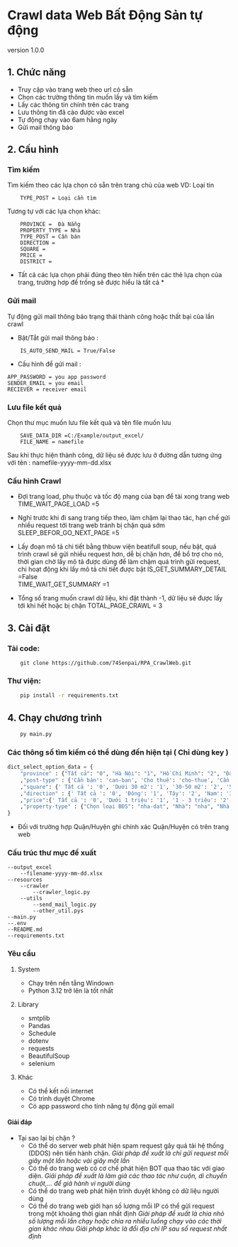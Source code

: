 # Crawl data Web Bất Động Sản tự động
version 1.0.0

## 1. Chức năng
- Truy cập vào trang web theo url có sẵn
- Chọn các trường thông tin muốn lấy và tìm kiếm 
- Lấy các thông tin chính trên các trang
- Lưu thông tin đã cào được vào excel
- Tự động chạy vào 6am hằng ngày 
- Gửi mail thông báo 

## 2. Cấu hình
### Tìm kiếm 
Tìm kiếm theo các lựa chọn có sẵn trên trang chủ của web
VD: Loại tin 
```.env 
    TYPE_POST = Loại cần tìm 
```
Tương tự với các lựa chọn khác: 
``` .env
    PROVINCE =  Đà Nẵng 
    PROPERTY_TYPE = Nhà
    TYPE_POST = Cần bán
    DIRECTION = 
    SQUARE = 
    PRICE = 
    DISTRICT = 
```
* Tất cả các lựa chọn phải đúng theo tên hiển trên các thẻ lựa chọn của trang, trường hơp để trống sẽ được hiểu là tất cả  *

### Gửi mail 
Tự động gửi mail thông báo trạng thái thành công hoặc thất bại của lần crawl 
- Bật/Tắt gửi mail thông báo :
``` .env
    IS_AUTO_SEND_MAIL = True/False
```
- Cấu hình để gửi mail :
``` .env
APP_PASSWORD = you app password
SENDER_EMAIL = you email 
RECIEVER = receiver email 
```

### Lưu file kết quả 
Chọn thư mục muốn lưu file kết quả và tên file muốn lưu
``` .env
    SAVE_DATA_DIR =C:/Example/output_excel/
    FILE_NAME = namefile
```
Sau khi thực hiện thành công, dữ liệu sẽ được lưu ở đường dẫn tương ứng với tên : namefile-yyyy-mm-dd.xlsx

### Cấu hình Crawl 
- Đợi trang load, phụ thuộc và tốc độ mạng của bạn để tải xong trang web  
    TIME_WAIT_PAGE_LOAD =5 
- Nghỉ trước khi đi sang trang tiếp theo, làm chậm lại thao tác, hạn chế gửi nhiều request tới trang web tránh bị chặn quá sớm 
    SLEEP_BEFOR_GO_NEXT_PAGE =5
- Lấy đoạn mô tả chi tiết bằng thbuw viện beatifull soup, nếu bật, quá trình crawl sẽ gửi nhiều request hơn, dễ bị chặn hơn, để bổ trợ cho nó, thời gian chờ lấy mô tả được dùng để làm chậm quá trình gửi request, chi hoạt động khi lấy mô tả chi tiết được bật
    IS_GET_SUMMARY_DETAIL =False  
    TIME_WAIT_GET_SUMMARY =1   

- Tổng số trang muốn crawl dữ liệu, khi đặt thành -1, dữ liệu sẽ được lấy tới khi hết hoặc bị chặn 
    TOTAL_PAGE_CRAWL = 3 

## 3. Cài đặt 
### Tải code:
```
    git clone https://github.com/74Senpai/RPA_CrawlWeb.git
```
### Thư viện:
```cmd 
    pip install -r requirements.txt
```

## 4. Chạy chương trình 
```cmd
    py main.py
```

### Các thông số  tìm kiếm có thể dùng đến hiện tại ( Chỉ dùng key )
``` py
dict_select_option_data = {
    "province" : {"Tất cả": "0", "Hà Nội": "1", "Hồ Chí Minh": "2", "Đà Nẵng": "3", "Hải Phòng": "4", "Cần Thơ": "5", "An Giang": "6", "Bà Rịa Vũng Tàu": "7", "Bạc Liêu": "8", "Bắc Kạn": "9", "Bắc Giang": "10", "Bắc Ninh": "12", "Bến Tre": "13", "Bình Dương": "14", "Bình Định": "15", "Bình Phước": "16", "Bình Thuận": "17", "Cà Mau": "18", "Cao Bằng": "19", "Đắk Lắk": "20", "Đăk Nông": "21", "Điện Biên": "22", "Đồng Nai": "23", "Đồng Tháp": "24", "Gia Lai": "25", "Hà Giang": "26", "Hà Nam": "27", "Hà Tĩnh": "28", "Hải Dương": "11", "Hậu Giang": "29", "Hòa Bình": "30", "Hưng Yên": "31", "Khánh Hòa": "32", "Kiên Giang": "33", "Kon Tum": "34", "Lai Châu": "35", "Lâm Đồng": "36", "Lạng Sơn": "37", "Lào Cai": "38", "Long An": "39", "Nam Định": "40", "Nghệ An": "41", "Ninh Bình": "42", "Ninh Thuận": "43", "Phú Thọ": "44", "Phú Yên": "45", "Quảng Bình": "46", "Quảng Nam": "47", "Quảng Ngãi": "48", "Quảng Ninh": "49", "Quảng Trị": "50", "Sóc Trăng": "51", "Sơn La": "52", "Tây Ninh": "53", "Thái Bình": "54", "Thái Nguyên": "55", "Thanh Hóa": "56", "Thừa Thiên-Huế": "57", "Tiền Giang": "58", "Trà Vinh": "59", "Tuyên Quang": "60", "Vĩnh Long": "61", "Vĩnh Phúc": "62", "Yên Bái": "63"}
    ,"post-type" : {'Cần bán': 'can-ban', 'Cho thuê': 'cho-thue', 'Cần mua': 'can-mua', 'Cần thuê': 'can-thue'}
    ,"square": {' Tất cả ': '0', 'Dưới 30 m2': '1', '30-50 m2': '2', '50-70 m2': '3', '70-100 m2': '4', '100-150 m2': '5', '150-200 m2': '6', '200-250 m2': '7', '250-300 m2': '8', '300-350 m2': '9', '350-400 m2': '10', '400-600 m2': '11', '600-800 m2': '12', '800-1000 m2': '13', 'Trên 1000 m2': '14'}
    ,"direction" : {' Tất cả ': '0', 'Đông': '1', 'Tây': '2', 'Nam': '3', 'Bắc': '4', 'Đông Nam': '5', 'Đông Bắc': '6', 'Tây Nam': '7', 'Tây Bắc': '8'}
    ,"price":{' Tất cả ': '0', 'Dưới 1 triệu': '1', '1 - 3 triệu': '2', '3 - 5 triệu': '3', '5 - 10 triệu': '4', '10 - 15 triệu': '5', '15 - 20 triệu': '6', '20 - 30 triệu': '7', '30 - 40 triệu': '8', '40 - 60 triệu': '9', '60 - 80 triệu': '10', '80 - 100 triệu': '11', '100 - 300 triệu': '12', '300 - 500 triệu': '13', '500 - 800 triệu': '14', '800 - 1 tỷ': '15', '1 - 2 tỷ': '16', '2 - 3 tỷ': '17', '3 - 4 tỷ': '18', '4 - 6 tỷ': '19', '6 - 8 tỷ': '20', '8 - 10 tỷ': '21', '10 - 15 tỷ': '22', '15 - 20 tỷ': '23', '20 - 30 tỷ': '24', '30 - 60 tỷ': '25', 'Trên 60 tỷ': '26'}
    ,"property-type" : {"Chọn loại BĐS": "nha-dat", "Nhà": "nha", "Nhà mặt tiền": "nha-mat-tien", " Nhà trong hẻm": "nha-trong-hem", "Biệt thự, nhà liền kề": "biet-thu-nha-lien-ke", "Căn hộ chung cư": "can-ho-chung-cu", "Phòng trọ, nhà trọ": "phong-tro-nha-tro", "Văn phòng": "van-phong", "Kho, xưởng": "kho-xuong", "Nhà hàng, khách sạn": "nha-hang-khach-san", "Shop, kiot, quán": "shop-kiot-quan", "Trang trại": "trang-trai", "Mặt bằng": "mat-bang", "Đất thổ cư, đất ở": "dat-tho-cu-dat-o", "Đất nền, liền kề, đất dự án": "dat-nen-lien-ke-dat-du-an", "Đất nông, lâm nghiệp": "dat-nong-lam-nghiep", "Các loại khác": "cac-loai-khac"}
}
```
- Đối với trường hợp Quận/Huyện ghi chính xác Quận/Huyện có trên trang web 

### Cấu trúc thư mục đề xuất 
    --output_excel
        --filename-yyyy-mm-dd.xlsx 
    --resources 
        --crawler
            --crawler_logic.py
        --utils 
            --send_mail_logic.py
            --other_util.pys
    --main.py
    --.env
    --README.md
    --requirements.txt 

### Yêu cầu 
1. System
    - Chạy trên nền tẳng Windown 
    - Python 3.12 trở lên là tốt nhất

2. Library 
    - smtplib 
    - Pandas 
    - Schedule 
    - dotenv 
    - requests 
    - BeautifulSoup
    - selenium

3. Khác  
    - Có thể kết nối internet  
    - Có trình duyệt  Chrome 
    - Có app password cho tính năng tự động gửi email  


#### Giải đáp 
- Tại sao lại bị chặn ?
    + Có thể do server web phát hiện spam request gây quá tải hệ thống (DDOS) nên tiến hành chặn.
        *Giải pháp đề xuất là chỉ gửi request mỗi giây một lần hoặc vài giây một lần*
    + Có thể do trang web có cơ chế phát hiện BOT qua thao tác với giao diện.
        *Giải pháp đề xuất là làm giả các thao tác như cuộn, di chuyển chuột,... để giả hành vi người dùng*
    + Có thể do trang web phát hiện trình duyệt không có dữ liệu người dùng 
    + Có thể do trang web giới hạn số lượng mỗi IP có thể gửi request trong một khoảng thời gian nhất định 
        *Giải pháp đề xuất là chia nhỏ số lượng mỗi lần chạy hoặc chia ra nhiều luồng chạy vào các thời gian khác nhau*
        *Giải pháp khác là đổi địa chỉ IP sau số request nhất định*